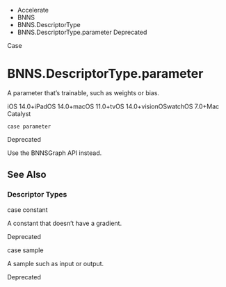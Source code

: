 

- Accelerate
- BNNS
- BNNS.DescriptorType
-  BNNS.DescriptorType.parameter Deprecated

Case

# BNNS.DescriptorType.parameter

A parameter that’s trainable, such as weights or bias.

iOS 14.0+iPadOS 14.0+macOS 11.0+tvOS 14.0+visionOSwatchOS 7.0+Mac Catalyst

``` source
case parameter
```

Deprecated

Use the BNNSGraph API instead.

## See Also

### Descriptor Types

case constant

A constant that doesn’t have a gradient.

Deprecated

case sample

A sample such as input or output.

Deprecated

